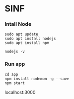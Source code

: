 # SINF

### Intall Node
```
sudo apt update
sudo apt install nodejs
sudo apt install npm

nodejs -v 

```

### Run app
```
cd app
npm install nodemon -g --save
npm start

```

localhost:3000
